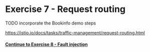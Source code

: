 # Exercise 7 - Request routing

TODO incorporate the Bookinfo demo steps

https://istio.io/docs/tasks/traffic-management/request-routing.html


#### [Continue to Exercise 8 - Fault injection](../exercise-8/README.md)